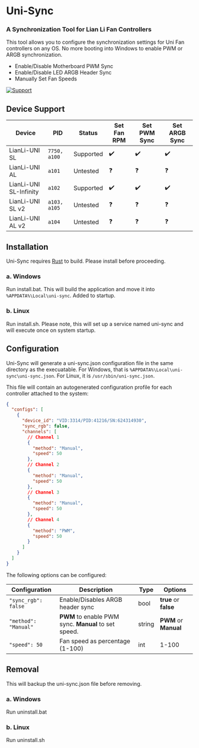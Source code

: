 # Uni-Sync
### A Synchronization Tool for Lian Li Fan Controllers

This tool allows you to configure the synchronization settings for Uni Fan controllers on any OS. No more booting into Windows to enable PWM or ARGB synchronization. 
- Enable/Disable Motherboard PWM Sync
- Enable/Disable LED ARGB Header Sync
- Manually Set Fan Speeds

[![Support](https://img.shields.io/badge/Support-Buy_Me_A_Coffee-yellow?style=for-the-badge&logo=buy%20me%20a%20coffee&color=FFDD00)](https://www.buymeacoffee.com/CameronHalter)


## Device Support

| Device                          | PID          | Status                          | Set Fan RPM | Set PWM Sync | Set ARGB Sync |
| ------------------------------- | ------------ | ------------------------------- | ------------ | ----------- | ----------- |
| LianLi-UNI SL                   | `7750, a100` | Supported                       | ✔️           | ✔️          | ✔️         |
| LianLi-UNI AL                   | `a101`       | Untested                        | ❓          | ❓         | ❓         |
| LianLi-UNI SL-Infinity          | `a102`       | Supported                       | ✔️           | ✔️         | ✔️         |
| LianLi-UNI SL v2                | `a103, a105` | Untested                        | ❓          | ❓         | ❓         |
| LianLi-UNI AL v2                | `a104`       | Untested                        | ❓          | ❓         | ❓         |


## Installation

Uni-Sync requires [Rust](https://www.rust-lang.org/learn/get-started) to build. Please install before proceeding.

### a. Windows

Run install.bat. This will build the application and move it into ```%APPDATA%\Local\uni-sync```. Added to startup.

### b. Linux

Run install.sh. Please note, this will set up a service named uni-sync and will execute once on system startup.

## Configuration

Uni-Sync will generate a uni-sync.json configuration file in the same directory as the execuatable. For Windows, that is ```%APPDATA%\Local\uni-sync\uni-sync.json```. For Linux, it is ```/usr/sbin/uni-sync.json```.

This file will contain an autogenerated configuration profile for each controller attached to the system:

```json
{
  "configs": [
    {
      "device_id": "VID:3314/PID:41216/SN:624314930",
      "sync_rgb": false,
      "channels": [
        // Channel 1
        {
          "method": "Manual",
          "speed": 50
        },
        // Channel 2
        {
          "method": "Manual",
          "speed": 50
        },
        // Channel 3
        {
          "method": "Manual",
          "speed": 50
        },
        // Channel 4
        {
          "method": "PWM",
          "speed": 50
        }
      ]
    }
  ]
}
```

The following options can be configured: 

| Configuration                   | Description                                          | Type         | Options     |
| ------------------------------- | ---------------------------------------------------- | ------------ | ----------- |
| ``` "sync_rgb": false ```       | Enable/Disables ARGB header sync                     | bool         | **true** or **false** |
| ``` "method": "Manual" ```      | **PWM** to enable PWM sync. **Manual** to set speed. | string       | **PWM** or **Manual** |
| ``` "speed": 50 ```             | Fan speed as percentage (1-100)                      | int          | 1-100 |

## Removal

This will backup the uni-sync.json file before removing.

### a. Windows

Run uninstall.bat

### b. Linux

Run uninstall.sh
